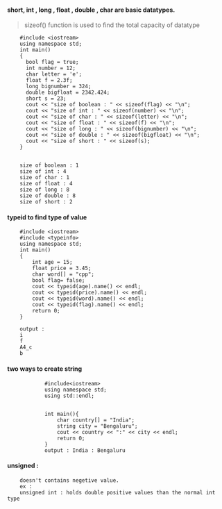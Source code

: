 #### short, int , long , float , double , char are basic datatypes.

> sizeof() function is used to find the total capacity of datatype

        #include <iostream>
        using namespace std;
        int main()
        {
          bool flag = true;
          int number = 12;
          char letter = 'e';
          float f = 2.3f;
          long bignumber = 324;
          double bigfloat = 2342.424;
          short s = 23;
          cout << "size of boolean : " << sizeof(flag) << "\n";
          cout << "size of int : " << sizeof(number) << "\n";
          cout << "size of char : " << sizeof(letter) << "\n";
          cout << "size of float : " << sizeof(f) << "\n";
          cout << "size of long : " << sizeof(bignumber) << "\n";
          cout << "size of double : " << sizeof(bigfloat) << "\n";
          cout << "size of short : " << sizeof(s);
        }


        size of boolean : 1
        size of int : 4
        size of char : 1
        size of float : 4
        size of long : 8
        size of double : 8
        size of short : 2


#### typeid to find type of value

        #include <iostream>
        #include <typeinfo>
        using namespace std;
        int main()
        {
            int age = 15;
            float price = 3.45;
            char word[] = "cpp";
            bool flag= false;
            cout << typeid(age).name() << endl;
            cout << typeid(price).name() << endl;
            cout << typeid(word).name() << endl;
            cout << typeid(flag).name() << endl;
            return 0;
        }

        output : 
        i
        f
        A4_c
        b


#### two ways to create string 

                #include<iostream>
                using namespace std;
                using std::endl;


                int main(){
                    char country[] = "India";
                    string city = "Bengaluru";
                    cout << country << ":" << city << endl;
                    return 0;
                }
                output : India : Bengaluru


#### unsigned : 
        doesn't contains negetive value. 
        ex : 
        unsigned int : holds double positive values than the normal int type
        
        
